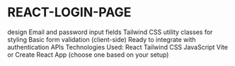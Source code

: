 # REACT-LOGIN-PAGE
 design  Email and password input fields  Tailwind CSS utility classes for styling  Basic form validation (client-side)  Ready to integrate with authentication APIs   Technologies Used:  React  Tailwind CSS  JavaScript  Vite or Create React App (choose one based on your setup)
